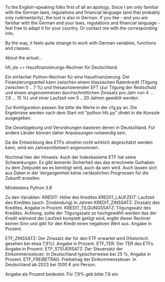 To the English-speaking folks first of all an apology. Since I am only familiar with the German laws, regulations and financial language (and that probably only rudimentarily), the tool is also in German. 
If you like - and you are familiar with the German and your laws, regulations and financial language - feel free to adapt it for your country. Or contact me with the corresponding info.

By the way, it feels quite strange to work with German variables, functions and classes.

About the actual...

hfr_de == Hausfinanzierungs-Rechner für Deutschland

Ein einfacher Python-Rechner für eine Hausfinanzierung. Der Finanzierungsanteil kann zwischen einem klassischen Ratenkredit (Tilgung zwischen 0 .. 7 %) und thesaurisierenden EFT (zur Tilgung der Restschuld und einem angenommenen durchschnittlichen Zinssatz pro Jahr von 4 ... 7,9 ... 15 %) und einer Laufzeit von 5 .. 20 Jahren gewählt werden.

Zur Konfiguration passen Sie bitte die Werte in der cfg.py an. Die Ergebnisse werden nach dem Start mit "python hfc.py" direkt in die Konsole ausgegeben.

Die Gesetzgebung und Verordnungen basieren denen in Deutschland. Für andere Länder können daher Anpassungen notwendig sein.

Da die Entwicklung des ETFs ohnehin nicht wirklich abgeschätzt werden kann, wird ein Jahresmittelwert angenommen.

Nochmal hier der Hinweis: Auch der Indexbasierte ETF hat seine Schwankungen. Es gibt keinerlei Sicherheit das das errechnete Guthaben zu dem Zeitpunkt wo es benötigt wird, auch da sein wird. Auch lassen sich aus Daten in der Vergangenheit keine verlässlichen Progrnosen für die Zukunft erstellen.

Mindestens Python 3.8

Zu den Variablen:
KREDIT: Höhe des Kredites
KREDIT_LAUFZEIT: Laufzeit des Kredites (auch: Zinsbindung) in Jahren
KREDIT_ZINSSATZ: Zinssatz des Kredites, Angabe in Prozent.
KREDIT_TILGUNGSSATZ: Tilgungssatz des Kredites. Achtung, sollte der Tilgungssatz so hochgewählt werden das der Kredit während der Laufzeit komplett getilgt wird, ergibt dieser Rechner keinen Sinn und gibt für den Kredit einen negativen Wert aus. Angabe in Prozent.

ETF_ZINSSATZ: Der Zinssatz der für den ETF erwartet wird (Historisch gesehen bei etwa 7,9%). Angabe in Prozent.
ETF_TER: Der TER des ETFs. Angabe in Prozent.
ETF_STEUERSATZ: Der Steuersatz der Einkommenssteuer. In Deutschland typischerweise bei 25 %, Angabe in Prozent.
ETF_FREIBETRAG: Freibetrag der Einkommenssteuer. In Deutschland ab 2023 bei 1000 € pro Person. 

Angabe als Prozent bedeutet: Für 7,9% geb bitte 7.9 ein.